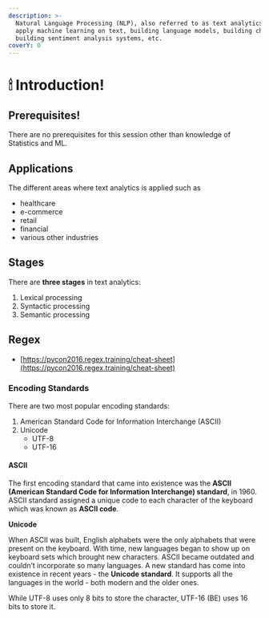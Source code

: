 ```yaml
---
description: >-
  Natural Language Processing (NLP), also referred to as text analytics such as
  apply machine learning on text, building language models, building chatbots,
  building sentiment analysis systems, etc.
coverY: 0
---
```


# 🕯 Introduction!

## Prerequisites!

There are no prerequisites for this session other than knowledge of Statistics and ML.

## Applications

The different areas where text analytics is applied such as&#x20;

* healthcare
* e-commerce
* retail
* financial
* various other industries

## Stages

There are **three stages** in text analytics:

1. Lexical processing
2. Syntactic processing
3. Semantic processing

## Regex

* [https://pycon2016.regex.training/cheat-sheet](https://pycon2016.regex.training/cheat-sheet)

### Encoding Standards

There are two most popular encoding standards:

1. American Standard Code for Information Interchange (ASCII)
2. Unicode
   * UTF-8
   * UTF-16

#### ASCII

The first encoding standard that came into existence was the **ASCII (American Standard Code for Information Interchange) standard**, in 1960. ASCII standard assigned a unique code to each character of the keyboard which was known as  **ASCII code**.

**Unicode**

When ASCII was built, English alphabets were the only alphabets that were present on the keyboard. With time, new languages began to show up on keyboard sets which brought new characters. ASCII became outdated and couldn’t incorporate so many languages. A new standard has come into existence in recent years - the **Unicode standard**. It supports all the languages in the world - both modern and the older ones.

While UTF-8 uses only 8 bits to store the character, UTF-16 (BE) uses 16 bits to store it.
